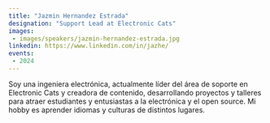 ```yaml
---
title: "Jazmin Hernandez Estrada"
designation: "Support Lead at Electronic Cats"
images:
 - images/speakers/jazmin-hernandez-estrada.jpg
linkedin: https://www.linkedin.com/in/jazhe/
events:
 - 2024
---
```


Soy una ingeniera electrónica, actualmente líder del área de soporte en Electronic Cats y creadora de contenido, desarrollando proyectos y talleres para atraer estudiantes y entusiastas a la electrónica y el open source.
Mi hobby es aprender idiomas y culturas de distintos lugares.